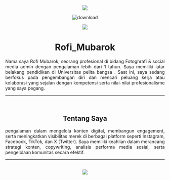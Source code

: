 <div align=center>
<img src="https://capsule-render.vercel.app/api?type=waving&height=70&color=100:FBF3C1,20:FFFBDE&section=footer&reversal=false&textBg=false&fontAlignY=50&descAlign=48&descAlignY=59"/>

 ![download](https://github.com/user-attachments/assets/88b49f23-79e8-4eb1-9423-485e2679ec1b)

<img src="https://capsule-render.vercel.app/api?type=waving&height=70&color=20:49108B,100:F3F8FF&section=header&reversal=false&textBg=false&fontAlignY=50&descAlign=48&descAlignY=59"/>

# Rofi_Mubarok

</div>
<div align=justify>
Nama saya Rofi Mubarok, seorang profesional di bidang Fotoghrafi & social media admin dengan pengalaman lebih dari 1 tahun. Saya memiliki latar belakang pendidikan di Universitas pelita bangsa .
Saat ini, saya sedang berfokus pada pengembangan diri dan mencari peluang kerja atau kolaborasi yang sejalan dengan kompetensi serta nilai-nilai profesionalisme yang saya pegang.

<hr><br>

<div align=center>
  
## Tentang Saya

<div align=justify>
pengalaman dalam mengelola konten digital, membangun engagement, serta meningkatkan visibilitas merek di berbagai platform seperti Instagram, Facebook, TikTok, dan X (Twitter). Saya memiliki keahlian dalam merancang strategi konten, copywriting, analisis performa media sosial, serta pengelolaan komunitas secara efektif.

<div align=center>

<hr><br>

<a href="https://www.x.com/n4vrl0s3/">
  <img src="https://capsule-render.vercel.app/api?type=waving&height=200&color=100:49108B,20:F3F8FF&section=footer&reversal=false&textBg=false&fontAlignY=50&descAlign=48&descAlignY=59"/>
</a>
